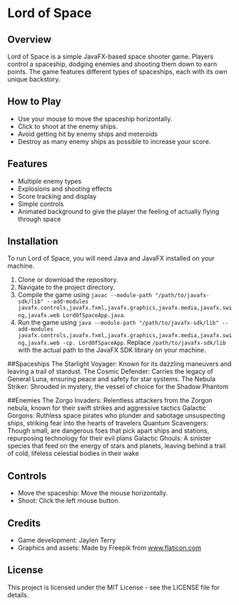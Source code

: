 # Lord of Space

## Overview
Lord of Space is a simple JavaFX-based space shooter game. Players control a spaceship, dodging enemies and shooting them down to earn points. The game features different types of spaceships, each with its own unique backstory.
## How to Play
- Use your mouse to move the spaceship horizontally.
- Click to shoot at the enemy ships.
- Avoid getting hit by enemy ships and meteroids
- Destroy as many enemy ships as possible to increase your score.

## Features
- Multiple enemy types 
- Explosions and shooting effects
- Score tracking and display
- Simple controls
- Animated background to give the player the feeling of actually flying through space

## Installation
To run Lord of Space, you will need Java and JavaFX installed on your machine.

1. Clone or download the repository.
2. Navigate to the project directory.
3. Compile the game using `javac --module-path "/path/to/javafx-sdk/lib" --add-modules javafx.controls,javafx.fxml,javafx.graphics,javafx.media,javafx.swing,javafx.web LordOfSpaceApp.java`.
4. Run the game using  `java --module-path "/path/to/javafx-sdk/lib" --add-modules javafx.controls,javafx.fxml,javafx.graphics,javafx.media,javafx.swing,javafx.web -cp. LordOfSpaceApp`.
Replace `/path/to/javafx-sdk/lib` with the actual path to the JavaFX SDK library on your machine.

##Spaceships
The Starlight Voyager: Known for its dazzling maneuvers and leaving a trail of stardust.
The Cosmic Defender: Carries the legacy of General Luna, ensuring peace and safety for star systems.
The Nebula Striker: Shrouded in mystery, the vessel of choice for the Shadow Phantom

##Enemies
The Zorgo Invaders: Relentless attackers from the Zorgon nebula, known for their swift strikes and aggressive tactics 
Galactic Gorgons: Ruthless space pirates who plunder and sabotage unsuspecting ships, striking fear into the hearts of travelers
Quantum Scavengers: Though small, are dangerous foes that pick apart ships and stations, repurposing technology for their evil plans
Galactic Ghouls: A sinister species that feed on the energy of stars and planets, leaving behind a trail of cold, lifeless celestial bodies in their wake

## Controls
- Move the spaceship: Move the mouse horizontally.
- Shoot: Click the left mouse button.

## Credits
- Game development: Jaylen Terry
- Graphics and assets: Made by Freepik from www.flaticon.com

## License
This project is licensed under the MIT License - see the LICENSE file for details.


